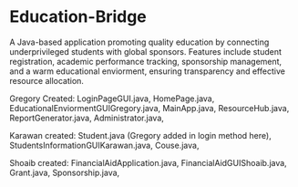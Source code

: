 # Education-Bridge
A Java-based application promoting quality education by connecting underprivileged students with global sponsors. Features include student registration, academic performance tracking, sponsorship management, and a warm educational enviorment, ensuring transparency and effective resource allocation.

Gregory Created:
LoginPageGUI.java,
HomePage.java,
EducationalEnviormentGUIGregory.java,
MainApp.java,
ResourceHub.java,
ReportGenerator.java,
Administrator.java,

Karawan created:
Student.java (Gregory added in login method here),
StudentsInformationGUIKarawan.java,
Couse.java,

Shoaib created:
FinancialAidApplication.java,
FinancialAidGUIShoaib.java,
Grant.java,
Sponsorship.java,

